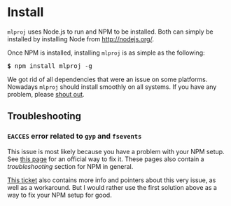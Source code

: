 # Install

`mlproj` uses Node.js to run and NPM to be installed.  Both can simply be
installed by installing Node from http://nodejs.org/.

Once NPM is installed, installing `mlproj` is as simple as the following:

<pre>
<b>$</b> npm install mlproj -g
</pre>

We got rid of all dependencies that were an issue on some platforms.  Nowadays
`mlproj` should install smoothly on all systems.  If you have any problem,
please [shout out](../contact).

## Troubleshooting

### `EACCES` error related to `gyp` and `fsevents`

This issue is most likely because you have a problem with your NPM setup.  See
[this page](https://docs.npmjs.com/getting-started/fixing-npm-permissions) for
an official way to fix it.  These pages also contain a *troubleshooting* section
for NPM in general.

[This ticket](https://github.com/fgeorges/mlproj/issues/10) also contains more
info and pointers about this very issue, as well as a workaround.  But I would
rather use the first solution above as a way to fix your NPM setup for good.
